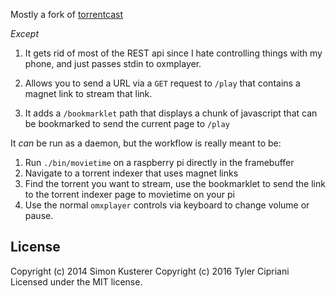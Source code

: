Mostly a fork of [torrentcast](https://github.com/xat/torrentcast)

*Except*

1. It gets rid of most of the REST api since I hate controlling things
   with my phone, and just passes stdin to oxmplayer.

2. Allows you to send a URL via a `GET` request to `/play` that contains a
   magnet link to stream that link.

3. It adds a `/bookmarklet` path that displays a chunk of javascript that
   can be bookmarked to send the current page to `/play`

It _can_ be run as a daemon, but the workflow is really meant to be:

1. Run `./bin/movietime` on a raspberry pi directly in the framebuffer
2. Navigate to a torrent indexer that uses magnet links
3. Find the torrent you want to stream, use the bookmarklet to send the
   link to the torrent indexer page to movietime on your pi
4. Use the normal `omxplayer` controls via keyboard to change volume or
   pause.

## License
Copyright (c) 2014 Simon Kusterer
Copyright (c) 2016 Tyler Cipriani
Licensed under the MIT license.
